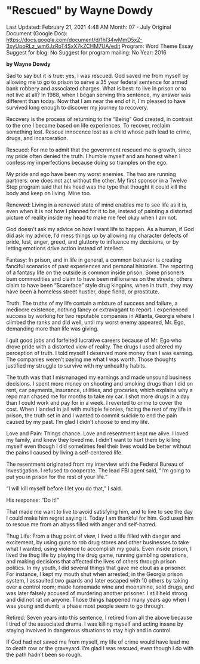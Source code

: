 # "Rescued" by Wayne Dowdy

Last Updated: February 21, 2021 4:48 AM
Month: 07 - July
Original Document (Google Doc): https://docs.google.com/document/d/1hI34wMmD5xZ-3xyUpoRLz_wm6JzRoT4SxX7kZCHM7UA/edit
Program: Word Theme Essay
Suggest for blog: No
Suggest for program mailing: No
Year: 2016

**by Wayne Dowdy**

Sad to say but it is true: yes, I was rescued. God saved me from myself by allowing me to go to prison to serve a 35 year federal sentence for armed bank robbery and associated charges. What is best: to live in prison or to not live at all? In 1988, when I began serving this sentence, my answer was different than today. Now that I am near the end of it, I’m pleased to have survived long enough to discover my journey to recovery.

Recovery is the process of returning to the “Being” God created, in contrast to the one I became based on life experiences. To recover, reclaim something lost. Rescue innocence lost as a child whose path lead to crime, drugs, and incarceration.

Rescued: For me to admit that the government rescued me is growth, since my pride often denied the truth. I humble myself and am honest when I confess my imperfections because doing so tramples on the ego.

My pride and ego have been my worst enemies. The two are running partners: one does not act without the other. My first sponsor in a Twelve Step program said that his head was the type that thought it could kill the body and keep on living. Mine too.

Renewed: Living in a renewed state of mind enables me to see life as it is, even when it is not how I planned for it to be, instead of painting a distorted picture of reality inside my head to make me feel okay when I am not.

God doesn’t ask my advice on how I want life to happen. As a human, if God did ask my advice, I’d mess things up by allowing my character defects of pride, lust, anger, greed, and gluttony to influence my decisions, or by letting emotions drive action instead of intellect.

Fantasy: In prison, and in life in general, a common behavior is creating fanciful scenarios of past experiences and personal histories. The reporting of a fantasy life on the outside is common inside prison. Some prisoners bum commodities and claim to have been millionaires on the streets; others claim to have been “Scareface” style drug kingpins, when in truth, they may have been a homeless street hustler, dope fiend, or prostitute.

Truth: The truths of my life contain a mixture of success and failure, a mediocre existence, nothing fancy or extravagant to report. I experienced success by working for two reputable companies in Atlanta, Georgia where I climbed the ranks and did well, until my worst enemy appeared, Mr. Ego, demanding more than life was giving.

I quit good jobs and forfeited lucrative careers because of Mr. Ego who drove pride with a distorted view of reality. The drugs I used altered my perception of truth. I told myself I deserved more money than I was earning. The companies weren’t paying me what I was worth. Those thoughts justified my struggle to survive with my unhealthy habits.

The truth was that I mismanaged my earnings and made unsound business decisions. I spent more money on shooting and smoking drugs than I did on rent, car payments, insurance, utilities, and groceries, which explains why a repo man chased me for months to take my car. I shot more drugs in a day than I could work and pay for in a week. I reverted to crime to cover the cost. When I landed in jail with multiple felonies, facing the rest of my life in prison, the truth set in and I wanted to commit suicide to end the pain caused by my past. I’m glad I didn’t choose to end my life.

Love and Pain: Things chance. Love and resentment kept me alive. I loved my family, and knew they loved me. I didn’t want to hurt them by killing myself even though I did sometimes feel their lives would be better without the pains I caused by living a self-centered life.

The resentment originated from my interview with the Federal Bureau of Investigation. I refused to cooperate. The lead FBI agent said, “I’m going to put you in prison for the rest of your life.”

“I will kill myself before I let you do that,” I said.

His response: “Do it!”

That made me want to live to avoid satisfying him, and to live to see the day I could make him regret saying it. Today I am thankful for him. God used him to rescue me from an abyss filled with anger and self-hatred.

Thug Life: From a thug point of view, I lived a life filled with danger and excitement, by using guns to rob drug stores and other businesses to take what I wanted, using violence to accomplish my goals. Even inside prison, I lived the thug life by playing the drug game, running gambling operations, and making decisions that affected the lives of others through prison politics. In my youth, I did several things that gave me clout as a prisoner. For instance, I kept my mouth shut when arrested; in the Georgia prison system, I assaulted two guards and later escaped with 10 others by taking over a control room; made homemade wine and moonshine, sold drugs, and was later falsely accused of murdering another prisoner. I still held strong and did not rat on anyone. Those things happened many years ago when I was young and dumb, a phase most people seem to go through.

Retired: Seven years into this sentence, I retired from all the above because I tired of the associated drama. I was killing myself and acting insane by staying involved in dangerous situations to stay high and in control.

If God had not saved me from myself, my life of crime would have lead me to death row or the graveyard. I’m glad I was rescued, even though I do with the path hadn’t been so rough.